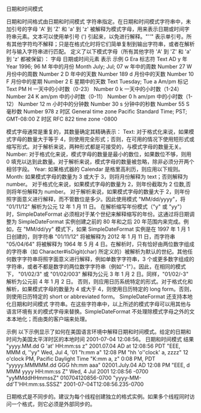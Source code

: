 日期和时间模式

日期和时间格式由日期和时间模式 字符串指定。在日期和时间模式字符串中，未加引号的字母 'A' 到 'Z' 和 'a' 到 'z' 被解释为模式字母，用来表示日期或时间字符串元素。文本可以使用单引号 (') 引起来，以免进行解释。"''" 表示单引号。所有其他字符均不解释；只是在格式化时将它们简单复制到输出字符串，或者在解析时与输入字符串进行匹配。
定义了以下模式字母（所有其他字符 'A' 到 'Z' 和 'a' 到 'z' 都被保留）：
字母 	日期或时间元素 	表示 	示例
G 	Era 标志符 	Text 	AD
y 	年 	Year 	1996; 96
M 	年中的月份 	Month 	July; Jul; 07
w 	年中的周数 	Number 	27
W 	月份中的周数 	Number 	2
D 	年中的天数 	Number 	189
d 	月份中的天数 	Number 	10
F 	月份中的星期 	Number 	2
E 	星期中的天数 	Text 	Tuesday; Tue
a 	Am/pm 标记 	Text 	PM
H 	一天中的小时数（0-23） 	Number 	0
k 	一天中的小时数（1-24） 	Number 	24
K 	am/pm 中的小时数（0-11） 	Number 	0
h 	am/pm 中的小时数（1-12） 	Number 	12
m 	小时中的分钟数 	Number 	30
s 	分钟中的秒数 	Number 	55
S 	毫秒数 	Number 	978
z 	时区 	General time zone 	Pacific Standard Time; PST; GMT-08:00
Z 	时区 	RFC 822 time zone 	-0800


模式字母通常是重复的，其数量确定其精确表示：
Text: 对于格式化来说，如果模式字母的数量大于等于 4，则使用完全形式；否则，在可用的情况下使用短形式或缩写形式。对于解析来说，两种形式都是可接受的，与模式字母的数量无关。
Number: 对于格式化来说，模式字母的数量是最小的数位，如果数位不够，则用 0 填充以达到此数量。对于解析来说，模式字母的数量被忽略，除非必须分开两个相邻字段。
Year: 如果格式器的 Calendar 是格里高利历，则应用以下规则。
Month: 如果模式字母的数量为 3 或大于 3，则将月份解释为 text；否则解释为 number。
     对于格式化来说，如果模式字母的数量为 2，则年份截取为 2 位数,否则将年份解释为 number。
     对于解析来说，如果模式字母的数量大于 2，则年份照字面意义进行解释，而不管数位是多少。因此使用模式 "MM/dd/yyyy"，将 "01/11/12" 解析为公元 12 年 1 月 11 日。
     在解析缩写年份模式（"y" 或 "yy"）时，SimpleDateFormat 必须相对于某个世纪来解释缩写的年份。这通过将日期调整为 SimpleDateFormat 实例创建之前的 80 年和之后 20 年范围内来完成。例如，在 "MM/dd/yy" 模式下，如果 SimpleDateFormat 实例是在 1997 年 1 月 1 日创建的，则字符串 "01/11/12" 将被解释为 2012 年 1 月 11 日，而字符串 "05/04/64" 将被解释为 1964 年 5 月 4 日。在解析时，只有恰好由两位数字组成的字符串（如 Character#isDigit(char) 所定义的）被解析为默认的世纪。其他任何数字字符串将照字面意义进行解释，例如单数字字符串，3 个或更多数字组成的字符串，或者不都是数字的两位数字字符串（例如"-1"）。因此，在相同的模式下， "01/02/3" 或 "01/02/003" 解释为公元 3 年 1 月 2 日。同样，"01/02/-3" 解析为公元前 4 年 1 月 2 日。
否则，则应用日历系统特定的形式。对于格式化和解析，如果模式字母的数量为 4 或大于 4，则使用日历特定的 long form。否则，则使用日历特定的 short or abbreviated form。
SimpleDateFormat 还支持本地化日期和时间模式 字符串。在这些字符串中，以上所述的模式字母可以用其他与语言环境有关的模式字母来替换。SimpleDateFormat 不处理除模式字母之外的文本本地化；而由类的客户端来处理。

示例
以下示例显示了如何在美国语言环境中解释日期和时间模式。给定的日期和时间为美国太平洋时区的本地时间 2001-07-04 12:08:56。
日期和时间模式 	结果
"yyyy.MM.dd G 'at' HH:mm:ss z" 	2001.07.04 AD at 12:08:56 PDT
"EEE, MMM d, ''yy" 	Wed, Jul 4, '01
"h:mm a" 	12:08 PM
"hh 'o''clock' a, zzzz" 	12 o'clock PM, Pacific Daylight Time
"K:mm a, z" 	0:08 PM, PDT
"yyyyy.MMMMM.dd GGG hh:mm aaa" 	02001.July.04 AD 12:08 PM
"EEE, d MMM yyyy HH:mm:ss Z" 	Wed, 4 Jul 2001 12:08:56 -0700
"yyMMddHHmmssZ" 	010704120856-0700
"yyyy-MM-dd'T'HH:mm:ss.SSSZ" 	2001-07-04T12:08:56.235-0700

日期格式是不同步的。建议为每个线程创建独立的格式实例。如果多个线程同时访问一个格式，则它必须是外部同步的。